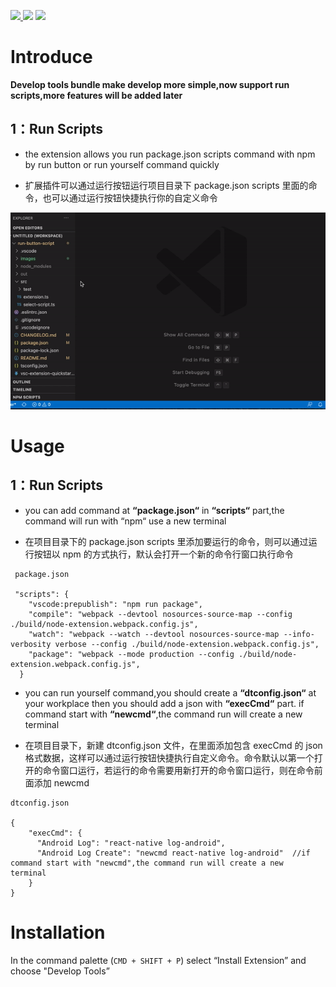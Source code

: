 <a href="https://marketplace.visualstudio.com/items?itemName=leach-chen.vscode-develop-tools#overview"><img src="https://vsmarketplacebadge.apphb.com/version/leach-chen.vscode-develop-tools.svg" /> <img src="https://vsmarketplacebadge.apphb.com/installs-short/leach-chen.vscode-develop-tools.svg" /></a> <a href="https://marketplace.visualstudio.com/items?itemName=leach-chen.vscode-develop-tools#review-details"><img src="https://vsmarketplacebadge.apphb.com/rating-star/leach-chen.vscode-develop-tools.svg" /></a>

# Introduce

**Develop tools bundle make develop more simple,now support run scripts,more features will be added later**

## **1：Run Scripts**

- the extension allows you run package.json scripts command with npm by run button or run yourself command quickly

- 扩展插件可以通过运行按钮运行项目目录下 package.json scripts 里面的命令，也可以通过运行按钮快捷执行你的自定义命令

![Develop Tools VS Code extension](./images/demo.gif)

# Usage

## **1：Run Scripts**

- you can add command at **“package.json“** in **“scripts“** part,the command will run with “npm“ use a new terminal

- 在项目目录下的 package.json scripts 里添加要运行的命令，则可以通过运行按钮以 npm 的方式执行，默认会打开一个新的命令行窗口执行命令

```
 package.json

 "scripts": {
    "vscode:prepublish": "npm run package",
    "compile": "webpack --devtool nosources-source-map --config ./build/node-extension.webpack.config.js",
    "watch": "webpack --watch --devtool nosources-source-map --info-verbosity verbose --config ./build/node-extension.webpack.config.js",
    "package": "webpack --mode production --config ./build/node-extension.webpack.config.js",
  }
```

- you can run yourself command,you should create a **“dtconfig.json“** at your workplace then you should add a json with **“execCmd“** part. if command start with **“newcmd“**,the command run will create a new terminal

- 在项目目录下，新建 dtconfig.json 文件，在里面添加包含 execCmd 的 json 格式数据，这样可以通过运行按钮快捷执行自定义命令。命令默认以第一个打开的命令窗口运行，若运行的命令需要用新打开的命令窗口运行，则在命令前面添加 newcmd

```
dtconfig.json

{
    "execCmd": {
      "Android Log": "react-native log-android",
	  "Android Log Create": "newcmd react-native log-android"  //if command start with "newcmd",the command run will create a new  terminal
    }
}
```

# Installation

In the command palette (`CMD + SHIFT + P`) select “Install Extension” and choose "Develop Tools”
